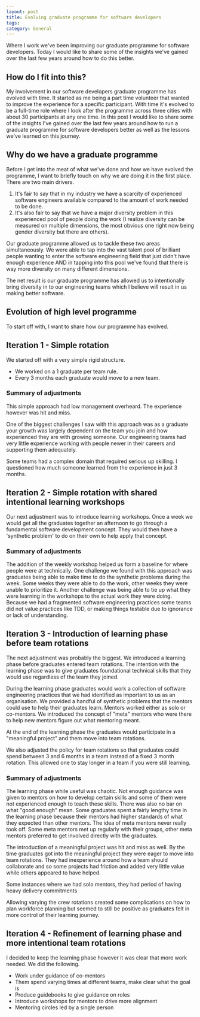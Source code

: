 ```yaml
---
layout: post
title: Evolving graduate programme for software developers
tags: 
category: General
---
```

Where I work we've been improving our graduate programme for software developers. Today I would like to share some of the insights we've gained over the last few years around how to do this better.

## How do I fit into this?

My involvement in our software developers graduate programme has evolved with time. It started as me being a part time volunteer that wanted to improve the experience for a specific participant. With time it's evolved to be a full-time role where I look after the programme across three cities with about 30 participants at any one time. In this post I would like to share some of the insights I've gained over the last few years around how to run a graduate programme for software developers better as well as the lessons we've learned on this journey.

## Why do we have a graduate programme

Before I get into the meat of what we've done and how we have evolved the programme, I want to briefly touch on why we are doing it in the first place. There are two main drivers.

1) It's fair to say that in my industry we have a scarcity of experienced software engineers available compared to the amount of work needed to be done.  
2) It's also fair to say that we have a major diversity problem in this experienced pool of people doing the work (I realize diversity can be measured on multiple dimensions, the most obvious one right now being gender diversity but there are others).  

Our graduate programme allowed us to tackle these two areas simultaneously. We were able to tap into the vast talent pool of brilliant people wanting to enter the software engineering field that just didn't have enough experience AND in tapping into this pool we've found that there is way more diversity on many different dimensions. 

The net result is our graduate programme has allowed us to intentionally bring diversity in to our engineering teams which I believe will result in us making better software.

## Evolution of high level programme

To start off with, I want to share how our programme has evolved.

## Iteration 1 - Simple rotation 

We started off with a very simple rigid structure. 

* We worked on a 1 graduate per team rule. 
* Every 3 months each graduate would move to a new team. 

### Summary of adjustments

This simple approach had low management overheard. The experience however was hit and miss. 

One of the biggest challenges I saw with this approach was as a graduate your growth was largely dependent on the team you join and how experienced they are with growing someone. Our engineering teams had very little experience working with people newer in their careers and supporting them adequately.

Some teams had a complex domain that required serious up skilling. I questioned how much someone learned from the experience in just 3 months.

## Iteration 2 - Simple rotation with shared intentional learning workshops

Our next adjustment was to introduce learning workshops. Once a week we would get all the graduates together an afternoon to go through a fundamental software development concept. They would then have a 'synthetic problem' to do on their own to help apply that concept. 

### Summary of adjustments

The addition of the weekly workshop helped us form a baseline for where people were at technically. One challenge we found with this approach was graduates being able to make time to do the synthetic problems during the week. Some weeks they were able to do the work, other weeks they were unable to prioritize it. Another challenge was being able to tie up what they were learning in the workshops to the actual work they were doing. Because we had a fragmented software engineering practices some teams did not value practices like TDD, or making things testable due to ignorance or lack of understanding.

## Iteration 3 - Introduction of learning phase before team rotations

The next adjustment was probably the biggest. We introduced a learning phase before graduates entered team rotations. The intention with the learning phase was to give graduates foundational technical skills that they would use regardless of the team they joined. 

During the learning phase graduates would work a collection of software engineering practices that we had identified as important to us as an organisation. We provided a handful of synthetic problems that the mentors could use to help their graduates learn. Mentors worked either as solo or co-mentors. We introduced the concept of "meta" mentors who were there to help new mentors figure out what mentoring meant.

At the end of the learning phase the graduates would participate in a "meaningful project" and them move into team rotations.

We also adjusted the policy for team rotations so that graduates could spend between 3 and 6 months in a team instead of a fixed 3 month rotation. This allowed one to stay longer in a team if you were still learning.

### Summary of adjustments

The learning phase while useful was chaotic. Not enough guidance was given to mentors on how to develop certain skills and some of them were not experienced enough to teach these skills. There was also no bar on what "good enough" mean. Some graduates spent a fairly lengthy time in the learning phase because their mentors had higher standards of what they expected than other mentors. The idea of meta mentors never really took off. Some meta mentors met up regularly with their groups, other meta mentors preferred to get involved directly with the graduates.

The introduction of a meaningful project was hit and miss as well. By the time graduates got into the meaningful project they were eager to move into team rotations. They had inexperience around how a team should collaborate and so some projects had friction and added very little value while others appeared to have helped.

Some instances where we had solo mentors, they had period of having heavy delivery commitments 

Allowing varying the crew rotations created some complications on how to plan workforce planning but seemed to still be positive as graduates felt in more control of their learning journey.

## Iteration 4 - Refinement of learning phase and more intentional team rotations

I decided to keep the learning phase however it was clear that more work needed. We did the following.

- Work under guidance of co-mentors
- Them spend varying times at different teams, make clear what the goal is
- Produce guidebooks to give guidance on roles
- Introduce workshops for mentors to drive more alignment
- Mentoring circles led by a single person

